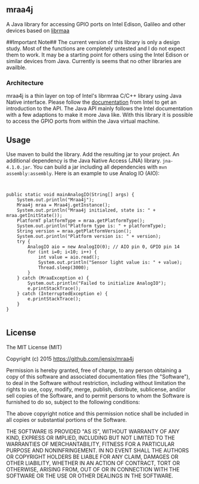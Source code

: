 ## mraa4j ##
A Java library for accessing GPIO ports on Intel Edison, Galileo and other devices based on [librmaa](http://iotdk.intel.com/docs/master/mraa/index.html)

##Important Note##
The current version of this library is only a design study. Most of the functions are completely untested and I do not expect them to work. It may be a starting point for others  using the Intel Edison or similar devices from Java. Currently is seems that no other libraries are availble.

### Architecture ###
mraa4j is a thin layer on top of Intel's librmraa C/C++ library using Java Native interface. Please follow the [documentation](http://iotdk.intel.com/docs/master/mraa/index.html) from Intel to get an introduction to the API. The Java API mainly follows the Intel documentation with a few adaptions to make it more Java like. With this library it is possible to access the GPIO ports from within the Java virtual machine.

## Usage ##
Use maven to build the library. Add the resulting jar to your project. An additional dependency is the Java Native Access (JNA) library. `jna-4.1.0.jar`. You can build a jar including all dependencies with `mvn assembly:assembly`.
Here is an example to use Analog IO (AIO):

<pre lang="java"><code>

public static void mainAnalogIO(String[] args) {
	System.out.println("Mraa4j");
	Mraa4j mraa = Mraa4j.getInstance();
	System.out.println("Mraa4j initialzed, state is: " + mraa.getInitState());
	PlatformT platformType = mraa.getPlatformType();
	System.out.println("Platform type is: " + platformType);
	String version = mraa.getPlatformVersion();
	System.out.println("Platform version is: " + version);
	try {
		AnalogIO aio = new AnalogIO(0); // AIO pin 0, GPIO pin 14
		for (int i=0; i&lt;10; i++) {
			int value = aio.read();
			System.out.println("Sensor light value is: " + value);
			Thread.sleep(3000);
		}
	} catch (MraaException e) {
		System.out.println("Failed to initialize AnalogIO");
		e.printStackTrace();
	} catch (InterruptedException e) {
		e.printStackTrace();
	}
}

</code></pre>

## License ##
The MIT License (MIT)

Copyright (c) 2015 https://github.com/jensix/mraa4j

Permission is hereby granted, free of charge, to any person obtaining a copy
of this software and associated documentation files (the "Software"), to deal
in the Software without restriction, including without limitation the rights
to use, copy, modify, merge, publish, distribute, sublicense, and/or sell
copies of the Software, and to permit persons to whom the Software is
furnished to do so, subject to the following conditions:

The above copyright notice and this permission notice shall be included in
all copies or substantial portions of the Software.

THE SOFTWARE IS PROVIDED "AS IS", WITHOUT WARRANTY OF ANY KIND, EXPRESS OR
IMPLIED, INCLUDING BUT NOT LIMITED TO THE WARRANTIES OF MERCHANTABILITY,
FITNESS FOR A PARTICULAR PURPOSE AND NONINFRINGEMENT. IN NO EVENT SHALL THE
AUTHORS OR COPYRIGHT HOLDERS BE LIABLE FOR ANY CLAIM, DAMAGES OR OTHER
LIABILITY, WHETHER IN AN ACTION OF CONTRACT, TORT OR OTHERWISE, ARISING FROM,
OUT OF OR IN CONNECTION WITH THE SOFTWARE OR THE USE OR OTHER DEALINGS IN
THE SOFTWARE.
